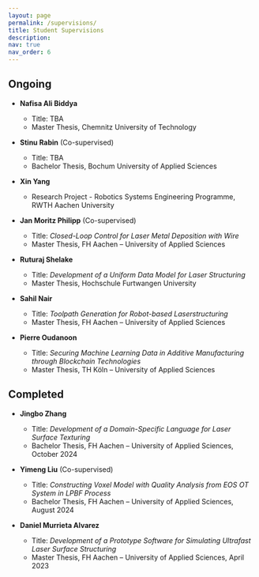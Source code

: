 ```yaml
---
layout: page
permalink: /supervisions/
title: Student Supervisions
description: 
nav: true
nav_order: 6
---
```


## Ongoing
- **Nafisa Ali Biddya**
	- Title: TBA
	- Master Thesis, Chemnitz University of Technology

- **Stinu Rabin** (Co-supervised)
	- Title: TBA
	- Bachelor Thesis, Bochum University of Applied Sciences

- **Xin Yang**
	- Research Project - Robotics Systems Engineering Programme, RWTH Aachen University
	
- **Jan Moritz Philipp** (Co-supervised)
	- Title: *Closed-Loop Control for Laser Metal Deposition with Wire*
	- Master Thesis, FH Aachen – University of Applied Sciences
	
- **Ruturaj Shelake**
	- Title: *Development of a Uniform Data Model for Laser Structuring*
	- Master Thesis, Hochschule Furtwangen University
	
- **Sahil Nair**
	- Title: *Toolpath Generation for Robot-based Laserstructuring*
	- Master Thesis, FH Aachen – University of Applied Sciences
	
- **Pierre Oudanoon**
	- Title: *Securing Machine Learning Data in Additive Manufacturing through Blockchain Technologies*
	- Master Thesis, TH Köln – University of Applied Sciences

## Completed

- **Jingbo Zhang**
	- Title: *Development of a Domain-Specific Language for Laser Surface Texturing*
	- Bachelor Thesis, FH Aachen – University of Applied Sciences, October 2024
	
- **Yimeng Liu** (Co-supervised)
	- Title: *Constructing Voxel Model with Quality Analysis from EOS OT System in LPBF Process*
	- Bachelor Thesis, FH Aachen – University of Applied Sciences, August 2024
	
- **Daniel Murrieta Alvarez**
	- Title: *Development of a Prototype Software for Simulating Ultrafast Laser Surface Structuring*
	- Master Thesis, FH Aachen – University of Applied Sciences, April 2023